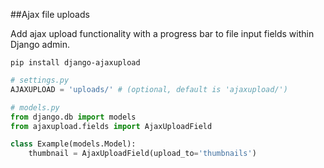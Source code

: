 ##Ajax file uploads

Add ajax upload functionality with a progress bar to file input fields within Django admin.

```pip install django-ajaxupload```

```python
# settings.py
AJAXUPLOAD = 'uploads/' # (optional, default is 'ajaxupload/')
```

```python
# models.py
from django.db import models
from ajaxupload.fields import AjaxUploadField

class Example(models.Model):
    thumbnail = AjaxUploadField(upload_to='thumbnails')
```

